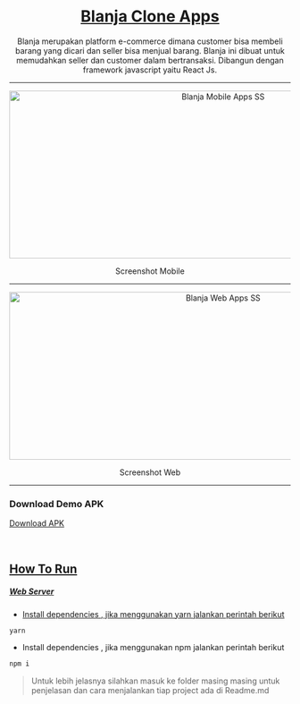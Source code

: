 <p align="center">
  <a href="https://github.com/dhiyo7/BlanjaApps">
        <h1 align="center">Blanja Clone Apps</h1>
  </a>
</p>
<p align="center">
  Blanja merupakan platform e-commerce dimana customer bisa membeli barang yang dicari dan seller bisa menjual barang. Blanja ini dibuat untuk memudahkan seller dan customer dalam bertransaksi. Dibangun dengan framework javascript yaitu React Js.
</p>
<span align="center">
 <hr>
 <p align="center"><img src="https://res.cloudinary.com/devloops7/image/upload/v1615551236/newBlanja/Group_138_1_txpshi.png" alt="Blanja Mobile Apps SS" width="750" height="300"></p>
 <p align="center">Screenshot Mobile</p>
 <hr>
  <p align="center"><img src="https://res.cloudinary.com/devloops7/image/upload/v1615551239/newBlanja/Frame_16_1_ylabps.png" alt="Blanja Web Apps SS" width="750" height="300"></p>
 <p align="center">Screenshot Web</p>
 <hr>
 </span>
 <h3>Download Demo APK</h3>
 <p><a href="https://mega.nz/file/DmxwDBzL#cux2qHQYqC07IPNdO2Ih29r76lfV7NJzal57l6voRac"/>Download APK</p>
 <br>

## How To Run

##### Web Server

- Install dependencies , jika menggunakan yarn jalankan perintah berikut

```bash
yarn
```

- Install dependencies , jika menggunakan npm jalankan perintah berikut

```bash
npm i
```

> Untuk lebih jelasnya silahkan masuk ke folder masing masing untuk penjelasan  dan cara menjalankan tiap project ada di Readme.md
